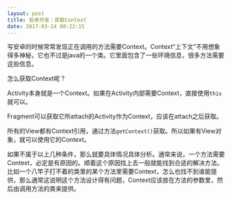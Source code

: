 ```yaml
---
layout: post
title: 安卓开发：获取Context
date: 2017-03-24 00:22:15
---
```


写安卓的时候常常发现正在调用的方法需要Context。Context“上下文”不用想象得多神秘，它也不过是java的一个类。它里面包含了一些环境信息，很多方法需要这些信息。

怎么获取Context呢？
<!--more-->

Activity本身就是一个Context。如果在Activity内部需要Context，直接使用`this`就可以。

Fragment可以获取它所attach的Activity作为Context，应该在attach之后获取。

所有的View都有Context引用，通过方法`getContext()`获取。所以如果有View对象，就可以使用它的Context。

​如果不属于以上几种条件，那么就要具体情况具体分析。通常来说，一个方法需要Context，必定是有原因的。顺着这个原因找上去一般就能找到合适的解决方法。比如一个八竿子打不着的类里的某个方法里需要Context，怎么也找不到谁能提供，那么通常这说明这个方法设计得有问题，Context应该放在方法的参数里，然后由调用方法的类来提供。